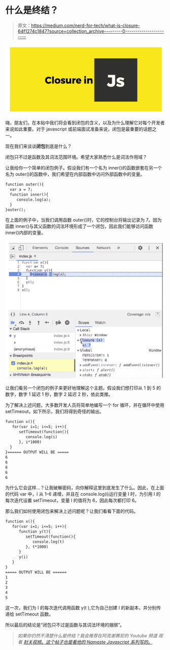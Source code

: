# 什么是终结？

> 原文：<https://medium.com/nerd-for-tech/what-is-closure-64f1274c1847?source=collection_archive---------0----------------------->

![](img/bc35dd5e86aa84e2c20e831e9058180e.png)

嗨，朋友们，在本帖中我们将会看到闭包的含义，以及为什么理解它对每个开发者来说如此重要。对于 javascript 或前端面试准备来说，闭包是最重要的话题之一。

现在我们来谈谈**闭包**到底是什么？

闭包只不过是函数及其词法范围环境。希望大家熟悉什么是词法作用域？

让我给你一个简单的闭包例子。假设我们有一个名为 inner()的函数嵌套在另一个名为 outer()的函数中，我们希望在内部函数中访问外部函数中的变量。

```
function outer(){
  var a = 7;
  function inner(){
     console.log(a);
  }
}outer();
```

在上面的例子中，当我们调用函数 outer()时，它的控制台将输出记录为 7。因为函数 inner()与其父函数的词法环境形成了一个闭包，因此我们能够访问函数 inner()内部的变量。

![](img/31fb22ba9d2e0b718632d265b6805f5c.png)

让我们看另一个闭包的例子来更好地理解这个主题。假设我们想打印从 1 到 5 的数字，数字 1 延迟 1 秒，数字 2 延迟 2 秒，依此类推。

为了解决上述问题，大多数开发人员将简单地编写一个 for 循环，并在循环中使用 setTimeout，如下所示，我们将得到奇怪的输出。

```
function x(){
   for(var i=1; i<=5; i++){
      setTimeout(function(){
         console.log(i)
      }, i*1000)
  }
}====== OUTPUT WILL BE =====
6
6
6
6
6
```

为什么它会这样…？让我破解密码，向你解释这里到底发生了什么。因此，在上面的代码 var 中，I 从 1–6 递增，并且在 console.log(i)运行变量 I 时，为引用 I 的每次迭代设置 setTimeout，变量 I 的值将为 6，因此每次都打印 6。

那么我们如何使用闭包来解决上述问题呢？让我们看看下面的代码。

```
function x(){
   for(var i=1; i<=5; i++){
      function y(t){
         setTimeout(function(){
            console.log(t)
         }, t*1000)
      }
      y(i)
   }
}
===== OUTPUT WILL BE ======
1
2
3
4
5
```

这一次，我们为 I 的每次迭代调用函数 y(t ),它为自己创建 I 的新副本，并分别传递给 setTimeout 函数。

所以最后的结论是“闭包只不过是函数与其词法环境的捆绑”。

> *如果你仍然不清楚什么是终结？我会推荐在阿克谢赛尼的 Youtube 频道* *观看* [*封关视频。这个帖子也是看他的 Namaste Javascript 系列写的。*](https://www.youtube.com/watch?v=qikxEIxsXco&t=927s)